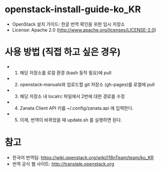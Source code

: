 # openstack-install-guide-ko_KR
* OpenStack 설치 가이드: 한글 번역 확인을 위한 임시 저장소
* License: Apache 2.0 (http://www.apache.org/licenses/LICENSE-2.0)

# 사용 방법 (직접 하고 싶은 경우)
* 1. 해당 저장소를 로컬 환경 (bash 동작 필요)에 pull
* 2. openstack-manuals와 업로드할 git 저장소 (gh-pages)를 로컬에 pull
* 3. 해당 저장소 내 localrc 파일에서 2번에 대한 경로를 수정
* 4. Zanata Client API 키를 ~/.config/zanata.api 에 입력한다.
* 5. 이제, 번역이 바뀌었을 때 update.sh 를 실행하면 된다.

# 참고
* 한국어 번역팀: https://wiki.openstack.org/wiki/I18nTeam/team/ko_KR
* 번역 공식 웹 사이트: http://translate.openstack.org
